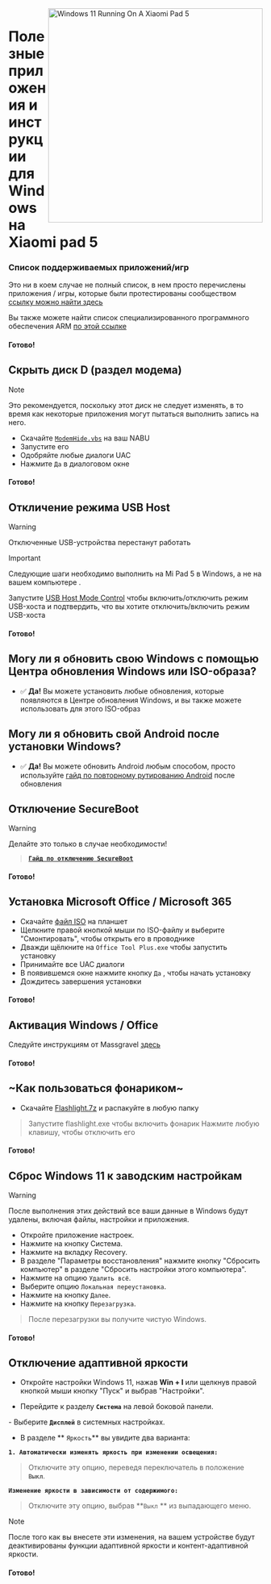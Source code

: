 <img align="right" src="https://raw.githubusercontent.com/erdilS/Port-Windows-11-Xiaomi-Pad-5/main/nabu.png" width="425" alt="Windows 11 Running On A Xiaomi Pad 5">

# Полезные приложения и инструкции для Windows на Xiaomi pad 5

### Список поддерживаемых приложений/игр
Это ни в коем случае не полный список, в нем просто перечислены приложения / игры, которые были протестированы сообществом
[ссылку можно найти здесь](https://docs.google.com/spreadsheets/d/1XYuoySgYQE0HL573sA-0RGMX7I4lt5rWJuQ8Z8yRJNY/edit?usp=drivesdk)

Вы также можете найти список специализированного программного обеспечения ARM [по этой ссылке](https://armrepo.ver.lt/)

#### Готово!

## Скрыть диск D (раздел модема)
> [!NOTE]
> Это рекомендуется, поскольку этот диск не следует изменять, в то время как некоторые приложения могут пытаться выполнить запись на него.

- Скачайте [`ModemHide.vbs`](https://github.com/Misha803/My-Scripts/releases/tag/ModemHide) на ваш NABU
- Запустите его
- Одобряйте любые диалоги UAC 
- Нажмите `Да` в диалоговом окне


#### Готово!


## Откличение режима USB Host
> [!Warning]
> Отключенные USB-устройства перестанут работать

> [!Important]
> Следующие шаги необходимо выполнить на Mi Pad 5 в Windows, а не на вашем компьютере . 

Запустите [USB Host Mode Control](https://github.com/Misha803/My-Scripts/releases/tag/USB-Host-Mode-Control) чтобы включить/отключить режим USB-хоста и подтвердить, что вы хотите отключить/включить режим USB-хоста

#### Готово!

## Могу ли я обновить свою Windows с помощью Центра обновления Windows или ISO-образа?
- ✅ **Да!** Вы можете установить любые обновления, которые появляются в Центре обновления Windows, и вы также можете использовать для этого ISO-образ

## Могу ли я обновить свой Android после установки Windows?
- ✅ **Да!** Вы можете обновить Android любым способом, просто используйте [ гайд по повторному рутированию Android](Re-rooting-ru.md) после обновления

## Отключение SecureBoot
> [!Warning]
> Делайте это только в случае необходимости!

> [**`Гайд по отключению SecureBoot`**](/guide/English/disable-secureboot-ru.md)

#### Готово!


## Установка Microsoft Office / Microsoft 365
- Скачайте [файл ISO](https://drive.google.com/file/d/10FTyC0XBccj0BkxdIa_W_haixQz-d3to/view?usp=drivesdk) на планшет
- Щелкните правой кнопкой мыши по ISO-файлу и выберите "Смонтировать", чтобы открыть его в проводнике
- Дважди щёлкните на ```Office Tool Plus.exe``` чтобы запустить установку
- Принимайте все UAC диалоги
- В появившемся окне нажмите кнопку `Да` , чтобы начать установку 
- Дождитесь завершения установки

#### Готово!


## Активация Windows / Office
Следуйте инструкциям от Massgravel [здесь](https://github.com/massgravel/Microsoft-Activation-Scripts)


#### Готово!


## ~Как пользоваться фонариком~
 - Скачайте [Flashlight.7z](https://github.com/erdilS/Port-Windows-11-Xiaomi-Pad-5/releases/download/1.0/flashlight_fix.7z) и распакуйте в любую папку
> Запустите flashlight.exe чтобы включить фонарик
> Нажмите любую клавишу, чтобы отключить его

#### Готово!

## Сброс Windows 11 к заводским настройкам
> [!Warning]
> После выполнения этих действий все ваши данные в Windows будут удалены, включая файлы, настройки и приложения.
- Откройте приложение настроек.
- Нажмите на кнопку Система.
- Нажмите на вкладку Recovery.
- В разделе "Параметры восстановления" нажмите кнопку "Сбросить компьютер" в разделе "Сбросить настройки этого компьютера".
- Нажмите на опцию ```Удалить всё```.
- Выберите опцию ```Локальная переустановка```.
- Нажмите на кнопку `Далее`.
- Нажмите на кнопку `Перезагрузка`.
> После перезагрузки вы получите чистую Windows.

#### Готово!


## Отключение адаптивной яркости

- Откройте настройки Windows 11, нажав **Win + I** или щелкнув правой кнопкой мыши кнопку "Пуск" и выбрав "Настройки".

- Перейдите к разделу **`Система`** на левой боковой панели.

- Выберите **`Дисплей`** в системных настройках.

- В разделе ** `Яркость`** вы увидите два варианта:

**```1. Автоматически изменять яркость при изменении освещения:```**

> Отключите эту опцию, переведя переключатель в положение **`Выкл`**.
  
 **```Изменение яркости в зависимости от содержимого:```**

> Отключите эту опцию, выбрав **`Выкл` ** из выпадающего меню.

>[!NOTE]
> После того как вы внесете эти изменения, на вашем устройстве будут деактивированы функции адаптивной яркости и контент-адаптивной яркости.

 #### Готово!














